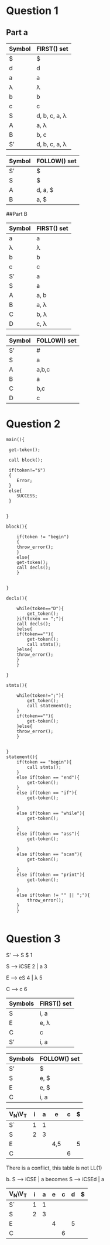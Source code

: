 # Question 1

## Part a



Symbol | FIRST() set
---|---
$ |	$
d  |  d
a 	|a
&lambda; 	|&lambda;
b 	|b
c 	|c
S 	|d, b, c, a, &lambda;
A 	|a, &lambda;
B 	|b, c
S' 	|d, b, c, a, &lambda;



Symbol | FOLLOW() set
---|---
S' | $
S  | $
A  | d, a, $
B  | a, $
   
##Part B


Symbol | FIRST() set
---|---
a 	|a
&lambda; 	|&lambda;
b 	|b
c 	|c
S' 	|a
S 	|a
A 	|a, b
B 	|a, &lambda;
C 	|b, &lambda;
D 	|c, &lambda;



Symbol | FOLLOW() set
---|---
S' | #
S |	a
A |	a,b,c
B |	a
C |	b,c
D | c
   
# Question 2

```
main(){

 get-token();
 
 call block();

 if(token!="$")
 {
	Error;
 }
 else{
	SUCCESS;
 }
	

}

block(){

	if(token != "begin")
	{
	throw_error();
	}
	else{
	get-token();
	call decls();
	}


}

decls(){
	
	while(token=="D"){
		get_token();
	}if(token == ";"){
	call decls();
	}else{
	if(token==""){
		get-token();
		call stmts();
	}else{
	throw_error();
	}
	}

}

stmts(){
	
	while(token!=";"){
		get_token();
		call statement();
	}
	if(token==""){
		get-token();
	}else{
	throw_error();
	}
	

}
statement(){
	if(token == "begin"){	
		call stmts();
	}
	else if(token == "end"){
		get-token();
	}
	else if(token == "if"){
		get-token();
		
	}
	else if(token == "while"){
		get-token();
		
	}
	else if(token == "ass"){
		get-token();
		
	}
	else if(token == "scan"){
		get-token();
		
	}
	else if(token == "print"){
		get-token();
		
	}
	else if(token != "" || ";"){
		throw_error();
	}
	}


```

# Question 3
 
S' -->  S $ 1

S  -->  iCSE 2   |    a 3

E  --> eS  4 |  &lambda; 5

C  --> c 6

Symbols | FIRST() set 
--|--
S |	i, a
E |	e, &lambda;
C |	c
S'| i, a


Symbols | FOLLOW() set
---|---
S' | $
S |	e, $
E |	e, $
C |	i, a


V<sub>N</sub>\\V<sub>T</sub>| i | a | e | c | $
---|---|---|---|---|---
 S`| 1 | 1 |   |   |
 S | 2 | 3 |   |   | 
 E |   |   |4,5|   | 5  
 C |   |   |   | 6 |

There is a conflict, this table is not LL(1)

b. S  -->  iCSE  | a  becomes S -->  iCSEd  |  a 



V<sub>N</sub>\\V<sub>T</sub>| i | a | e | c | d | $ 
---|---|---|---|---|---|---
 S`| 1 | 1 |   |   |   |
 S | 2 | 3 |   |   |   |
 E |   |   | 4 |   | 5 |  
 C |   |   |   | 6 |   | 

